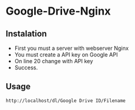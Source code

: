 # Google-Drive-Nginx

## Instalation

 - First you must a server with webserver Nginx
 - You must create a API key on Google API
 - On line 20 change with API key
 - Success.

## Usage
`http://localhost/dl/Google Drive ID/Filename`
